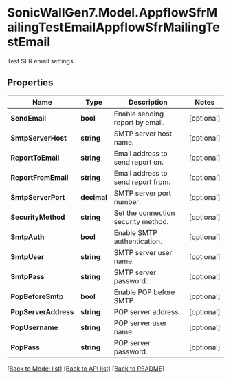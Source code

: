 # SonicWallGen7.Model.AppflowSfrMailingTestEmailAppflowSfrMailingTestEmail
Test SFR email settings.

## Properties

Name | Type | Description | Notes
------------ | ------------- | ------------- | -------------
**SendEmail** | **bool** | Enable sending report by email. | [optional] 
**SmtpServerHost** | **string** | SMTP server host name. | [optional] 
**ReportToEmail** | **string** | Email address to send report on. | [optional] 
**ReportFromEmail** | **string** | Email address to send report from. | [optional] 
**SmtpServerPort** | **decimal** | SMTP server port number. | [optional] 
**SecurityMethod** | **string** | Set the connection security method. | [optional] 
**SmtpAuth** | **bool** | Enable SMTP authentication. | [optional] 
**SmtpUser** | **string** | SMTP server user name. | [optional] 
**SmtpPass** | **string** | SMTP server password. | [optional] 
**PopBeforeSmtp** | **bool** | Enable POP before SMTP. | [optional] 
**PopServerAddress** | **string** | POP server address. | [optional] 
**PopUsername** | **string** | POP server user name. | [optional] 
**PopPass** | **string** | POP server password. | [optional] 

[[Back to Model list]](../README.md#documentation-for-models) [[Back to API list]](../README.md#documentation-for-api-endpoints) [[Back to README]](../README.md)

